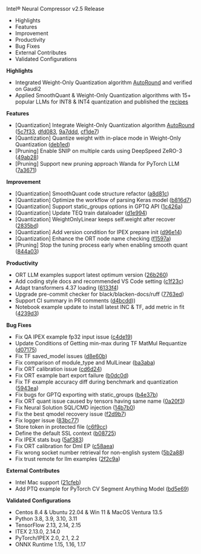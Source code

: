 Intel® Neural Compressor v2.5 Release

- Highlights
- Features
- Improvement
- Productivity
- Bug Fixes
- External Contributes
- Validated Configurations

**Highlights**
- Integrated Weight-Only Quantization algorithm [AutoRound](https://github.com/intel/auto-round) and verified on Gaudi2
- Applied SmoothQuant & Weight-Only Quantization algorithms with 15+ popular LLMs for INT8 & INT4 quantization and published the [recipes](https://github.com/intel/neural-compressor/blob/master/docs/source/llm_recipes.md)


**Features**
- [Quantization] Integrate Weight-Only Quantization algorithm [AutoRound](https://github.com/intel/auto-round) ([5c7f33](https://github.com/intel/neural-compressor/commit/5c7f336037e602321efec71aa516bc4fade082c8), [dfd083](https://github.com/intel/neural-compressor/commit/dfd083df3234aa27548391c381d3ac9dc8139676), [9a7ddd](https://github.com/intel/neural-compressor/commit/9a7ddda6f852792663e9cf3f076b88caa32e83a8), [cf1de7](https://github.com/intel/neural-compressor/commit/cf1de74608c4dc16bb18abee8f9680985af5ad6e))
- [Quantization] Quantize weight with in-place mode in Weight-Only Quantization ([deb1ed](https://github.com/intel/neural-compressor/commit/deb1ed51cd2ad9768318ae49763898d3bb7af663))
- [Pruning] Enable SNIP on multiple cards using DeepSpeed ZeRO-3 ([49ab28](https://github.com/intel/neural-compressor/commit/49ab28d362b03338194160e5ef67a3b8c7967a86))
- [Pruning] Support new pruning approach Wanda for PyTorch LLM ([7a3671](https://github.com/intel/neural-compressor/commit/7a367179804565777241f73a87f903c82b6723e0))


**Improvement**
- [Quantization] SmoothQuant code structure refactor ([a8d81c](https://github.com/intel/neural-compressor/commit/a8d81caacd6aeac640d8a1b38af2e10225ee97c0))
- [Quantization] Optimize the workflow of parsing Keras model ([b816d7](https://github.com/intel/neural-compressor/commit/b816d7769992fefc711fcbff21d0dbea8a36230e))
- [Quantization] Support static_groups options in GPTQ API ([1c426a](https://github.com/intel/neural-compressor/commit/1c426a0738c68403a2ef3aaef9b19ecff8f2721a))
- [Quantization] Update TEQ train dataloader ([d1e994](https://github.com/intel/neural-compressor/commit/d1e994becee163da816d027bf39389581751920b))
- [Quantization] WeightOnlyLinear keeps self.weight after recover ([2835bd](https://github.com/intel/neural-compressor/commit/2835bdbd3b5a2797ea1323818b2d154154f93331))
- [Quantization] Add version condition for IPEX prepare init ([d96e14](https://github.com/intel/neural-compressor/commit/d96e14aff080813ee55badc84e4efb59dddc73d7))
- [Quantization] Enhance the ORT node name checking	([f1597a](https://github.com/intel/neural-compressor/commit/f1597aae743f19745822f9e57e2634cbb1a08098))
- [Pruning] Stop the tuning process early when enabling smooth quant ([844a03](https://github.com/intel/neural-compressor/commit/844a032766ff823280d4bbfd350f65d3f6c284db))


**Productivity**
- ORT LLM examples support latest optimum version ([26b260](https://github.com/intel/neural-compressor/commit/26b260e174cac13b023a11caab372b2dcdc593e0))
- Add coding style docs and recommended VS Code setting ([c1f23c](https://github.com/intel/neural-compressor/commit/c1f23ce5a54caf907951d5daf7c14e80259ad25f))
- Adapt transformers 4.37 loading ([6133f4](https://github.com/intel/neural-compressor/commit/6133f4e158648d242f3f78f125b0c59c8a214cb7))
- Upgrade pre-commit checker for black/blacken-docs/ruff ([7763ed](https://github.com/intel/neural-compressor/commit/7763ed08c07d9e048467429b1b727e254db26665))
- Support CI summary in PR comments ([d4bcdd](https://github.com/intel/neural-compressor/commit/d4bcdd459cb8aab7268dc96528720c36d81f1ee3)))
- Notebook example update to install latest INC & TF, add metric in fit ([4239d3](https://github.com/intel/neural-compressor/commit/4239d3675fe833aa4d145ffb49dd938bdc4c8726))


**Bug Fixes**
- Fix QA IPEX example fp32 input issue ([c4de19](https://github.com/intel/neural-compressor/commit/c4de1982961e604e698729fb153cd330d4139777))
- Update Conditions of Getting min-max during TF MatMul Requantize ([d07175](https://github.com/intel/neural-compressor/commit/d07175c39cd796c17582e986268a3a7179683763))
- Fix TF saved_model issues ([d8e60b](https://github.com/intel/neural-compressor/commit/d8e60b8eda59098bd29d6e314ed3383300c0f642))
- Fix comparison of module_type and MulLinear ([ba3aba](https://github.com/intel/neural-compressor/commit/ba3abac86b92ddac192d8920df28979e5cdeb5c5))
- Fix ORT calibration issue ([cd6d24](https://github.com/intel/neural-compressor/commit/cd6d244de2687de9e43a12b1f4032d9ff2281874))
- Fix ORT example bart export failure ([b0dc0d](https://github.com/intel/neural-compressor/commit/b0dc0de8325ee9686900d904c62bb5f36626f3ed))
- Fix TF example accuracy diff during benchmark and quantization ([5943ea](https://github.com/intel/neural-compressor/commit/5943eaefd11a19099c78090e590d4fb783c5e1ad))
- Fix bugs for GPTQ exporting with static_groups ([b4e37b](https://github.com/intel/neural-compressor/commit/b4e37b74ff077acf85246527a7ddae7a2e3f08d1))
- Fix ORT quant issue caused by tensors having same name ([0a20f3](https://github.com/intel/neural-compressor/commit/0a20f30a6e4734b3fb84a27266c386c32bd1d4a8))
- Fix Neural Solution SQL/CMD injection ([14b7b0](https://github.com/intel/neural-compressor/commit/14b7b0ab8ccb2c04f6595aeccb37f689e090c806))
- Fix the best qmodel recovery issue ([f2d9b7](https://github.com/intel/neural-compressor/commit/f2d9b78b1cd5908a9613deb1d9e12f7f31a0e308))
- Fix logger issue ([83bc77](https://github.com/intel/neural-compressor/commit/83bc779a4e97d8886383025d324d8379f70cc8b7))
- Store token in protected file ([c6f9cc](https://github.com/intel/neural-compressor/commit/c6f9ccaa25d73461cb502e43b1b0dd2b9e98909f))
- Define the default SSL context ([b08725](https://github.com/intel/neural-compressor/commit/b08725a5afe5ffc97807d1d743da74b4f0432fee))
- Fix IPEX stats bug ([5af383](https://github.com/intel/neural-compressor/commit/5af3834651900a8a3bc80a2b43d40fc153fbcf85))
- Fix ORT calibration for Dml EP ([c58aea](https://github.com/intel/neural-compressor/commit/c58aeaa7b88a14d05e94500f2b644caed189e80c))
- Fix wrong socket number retrieval for non-english system ([5b2a88](https://github.com/intel/neural-compressor/commit/5b2a88708eb5a63b760a5a109064e740b3d5297a))
- Fix trust remote for llm examples ([2f2c9a](https://github.com/intel/neural-compressor/commit/2f2c9a246176a641d4695e92db3b2d0514f21673))


**External Contributes**
- Intel Mac support ([21cfeb](https://github.com/intel/neural-compressor/commit/21cfeb83cbcd065a5d096c3a84da3deab256ea07))
- Add PTQ example for PyTorch CV Segment Anything Model ([bd5e69](https://github.com/intel/neural-compressor/commit/bd5e698a11c3b144788f9b431f65a8ab06374c0b))


**Validated Configurations**
- Centos 8.4 & Ubuntu 22.04 & Win 11 & MacOS Ventura 13.5
- Python 3.8, 3.9, 3.10, 3.11
- TensorFlow 2.13, 2.14, 2.15
- ITEX 2.13.0, 2.14.0
- PyTorch/IPEX 2.0, 2.1, 2.2
- ONNX Runtime 1.15, 1.16, 1.17
